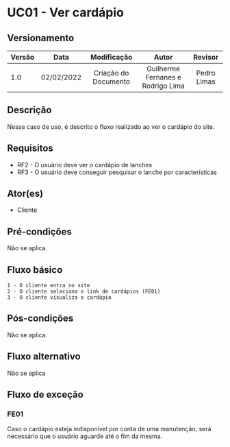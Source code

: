 # UC01 - Ver cardápio

## Versionamento

| Versão |    Data    |     Modificação      |               Autor               |   Revisor   |
| ------ | :--------: | :------------------: | :-------------------------------: | :---------: |
| 1.0    | 02/02/2022 | Criação do Documento | Guilherme Fernanes e Rodrigo Lima | Pedro Limas |

## Descrição
Nesse caso de uso, é descrito o fluxo realizado ao ver o cardápio do site.

## Requisitos
- RF2  - O usuário deve ver o cardápio de lanches
- RF3  - O usuário deve conseguir pesquisar o lanche por características

## Ator(es)
 - Cliente

## Pré-condições
Não se aplica.

## Fluxo básico
    1 - O cliente entra no site
    2 - O cliente seleciona o link de cardápios (FE01)
    3 - O cliente visualiza o cardápio

## Pós-condições
Não se aplica.

## Fluxo alternativo
Não se aplica

## Fluxo de exceção
### FE01
Caso o cardápio esteja indisponível por conta de uma manutenção, será necessário que o usuário aguarde até o fim da mesma.

 